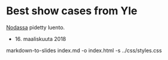 # Best show cases from Yle

[Nodassa](https://noda2018.se/) pidetty luento.

* <div>16. maaliskuuta 2018</div>

markdown-to-slides index.md -o index.html -s ../css/styles.css
